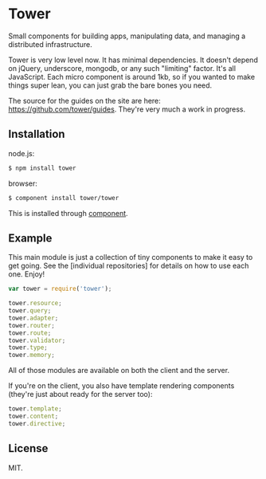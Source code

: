 # Tower

Small components for building apps, manipulating data, and managing a distributed infrastructure.

Tower is very low level now. It has minimal dependencies. It doesn't depend on jQuery, underscore, mongodb, or any such "limiting" factor. It's all JavaScript. Each micro component is around 1kb, so if you wanted to make things super lean, you can just grab the bare bones you need.

The source for the guides on the site are here: https://github.com/tower/guides. They're very much a work in progress.

## Installation

node.js:

```bash
$ npm install tower
```

browser:

```bash
$ component install tower/tower
```

This is installed through [component](https://github.com/component/component).

## Example

This main module is just a collection of tiny components to make it easy to get going. See the [individual repositories] for details on how to use each one. Enjoy!

```js
var tower = require('tower');

tower.resource;
tower.query;
tower.adapter;
tower.router;
tower.route;
tower.validator;
tower.type;
tower.memory;
```

All of those modules are available on both the client and the server.

If you're on the client, you also have template rendering components (they're just about ready for the server too):

```js
tower.template;
tower.content;
tower.directive;
```

## License

MIT.